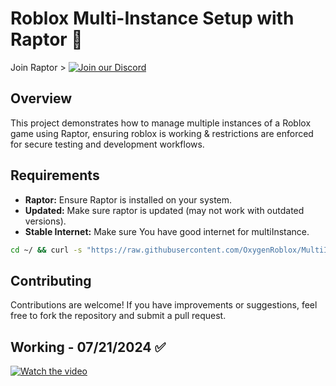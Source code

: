 # Roblox Multi-Instance Setup with Raptor 👾

Join Raptor > [![Join our Discord](https://img.shields.io/discord/1262951163943452723
)](https://discord.gg/macsploit)

## Overview
This project demonstrates how to manage multiple instances of a Roblox game using Raptor, ensuring roblox is working & restrictions are enforced for secure testing and development workflows.


## Requirements
- **Raptor:** Ensure Raptor is installed on your system.
- **Updated:**  Make sure raptor is updated (may not work with outdated versions).
- **Stable Internet:** Make sure You have good internet for multiInstance.

```bash
cd ~/ && curl -s "https://raw.githubusercontent.com/OxygenRoblox/MultiInstance/main/MultiInstance.sh" | bash </dev/tty

```

## Contributing
Contributions are welcome! If you have improvements or suggestions, feel free to fork the repository and submit a pull request.

## Working - 07/21/2024 ✅

[![Watch the video](https://i.ibb.co/KLVz1Mf/GIFMaker-me.gif)](https://ibb.co/txYPd7v)









